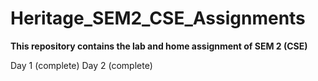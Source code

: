 # Heritage_SEM2_CSE_Assignments

**This repository contains the lab and home assignment of SEM 2 (CSE)**

Day 1 (complete)
Day 2 (complete)
